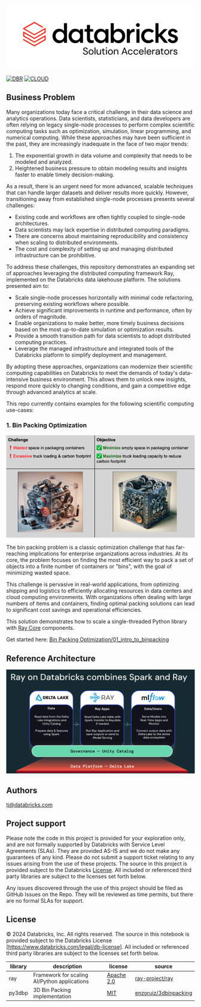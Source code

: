 <img src=https://raw.githubusercontent.com/databricks-industry-solutions/.github/main/profile/solacc_logo.png width="600px">

[![DBR](https://img.shields.io/badge/DBR-15.3_ML+-red?logo=databricks&style=for-the-badge)](https://docs.databricks.com/release-notes/runtime/CHANGE_ME.html)
[![CLOUD](https://img.shields.io/badge/CLOUD-ALL-blue?logo=googlecloud&style=for-the-badge)](https://databricks.com/try-databricks)

## Business Problem
Many organizations today face a critical challenge in their data science and analytics operations. Data scientists, statisticians, and data developers are often relying on legacy single-node processes to perform complex scientific computing tasks such as optimization, simulation, linear programming, and numerical computing. While these approaches may have been sufficient in the past, they are increasingly inadequate in the face of two major trends:

1. The exponential growth in data volume and complexity that needs to be modeled and analyzed.
2. Heightened business pressure to obtain modeling results and insights faster to enable timely decision-making.

As a result, there is an urgent need for more advanced, scalable techniques that can handle larger datasets and deliver results more quickly. However, transitioning away from established single-node processes presents several challenges:
* Existing code and workflows are often tightly coupled to single-node architectures.
* Data scientists may lack expertise in distributed computing paradigms.
* There are concerns about maintaining reproducibility and consistency when scaling to distributed environments.
* The cost and complexity of setting up and managing distributed infrastructure can be prohibitive.

To address these challenges, this repository demonstrates an expanding set of approaches leveraging the distributed computing framework Ray, implemented on the Databricks data lakehouse platform. The solutions presented aim to:
* Scale single-node processes horizontally with minimal code refactoring, preserving existing workflows where possible.
* Achieve significant improvements in runtime and performance, often by orders of magnitude.
* Enable organizations to make better, more timely business decisions based on the most up-to-date simulation or optimization results.
* Provide a smooth transition path for data scientists to adopt distributed computing practices.
* Leverage the managed infrastructure and integrated tools of the Databricks platform to simplify deployment and management.

By adopting these approaches, organizations can modernize their scientific computing capabilities on Databricks to meet the demands of today's data-intensive business environment. This allows them to unlock new insights, respond more quickly to changing conditions, and gain a competitive edge through advanced analytics at scale.

This repo currently contains examples for the following scientific computing use-cases:

### 1. Bin Packing Optimization

![Bin packing objective](./images/binpack_objective.png)

The bin packing problem is a classic optimization challenge that has far-reaching implications for enterprise organizations across industries. At its core, the problem focuses on finding the most efficient way to pack a set of objects into a finite number of containers or "bins", with the goal of minimizing wasted space. 

This challenge is pervasive in real-world applications, from optimizing shipping and logistics to efficiently allocating resources in data centers and cloud computing environments. With organizations often dealing with large numbers of items and containers, finding optimal packing solutions can lead to significant cost savings and operational efficiencies. 

This solution demonstrates how to scale a single-threaded Python library with [Ray Core](https://docs.ray.io/en/latest/ray-core/walkthrough.html) components.

Get started here: [Bin Packing Optimization/01_intro_to_binpacking](Bin_Packing_Optimization/01_intro_to_binpacking.py)

## Reference Architecture
![Ray on Databricks Stack](./images/ray_databricks_stack.png)
<!-- ![Ray on Databricks Stack](./images/ray_databricks_flow.png) -->

## Authors
<tj@databricks.com>

## Project support 

Please note the code in this project is provided for your exploration only, and are not formally supported by Databricks with Service Level Agreements (SLAs). They are provided AS-IS and we do not make any guarantees of any kind. Please do not submit a support ticket relating to any issues arising from the use of these projects. The source in this project is provided subject to the Databricks [License](./LICENSE.md). All included or referenced third party libraries are subject to the licenses set forth below.

Any issues discovered through the use of this project should be filed as GitHub Issues on the Repo. They will be reviewed as time permits, but there are no formal SLAs for support. 

## License

&copy; 2024 Databricks, Inc. All rights reserved. The source in this notebook is provided subject to the Databricks License [https://www.databricks.com/legal/db-license].  All included or referenced third party libraries are subject to the licenses set forth below.

| library                                | description             | license    | source                                              |
|----------------------------------------|-------------------------|------------|-----------------------------------------------------|
|ray|Framework for scaling AI/Python applications|[Apache 2.0](https://github.com/ray-project/ray/blob/master/LICENSE)|[ray-project/ray](https://github.com/ray-project/ray)|
|py3dbp|3D Bin Packing implementation|[MIT](https://github.com/enzoruiz/3dbinpacking/blob/master/LICENSE)|[enzoruiz/3dbinpacking](https://github.com/enzoruiz/3dbinpacking)|
